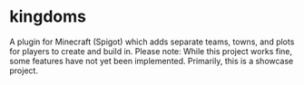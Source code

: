 # kingdoms
A plugin for Minecraft (Spigot) which adds separate teams, towns, and plots for players to create and build in. Please note: While this project works fine, some features have not yet been implemented. Primarily, this is a showcase project.
